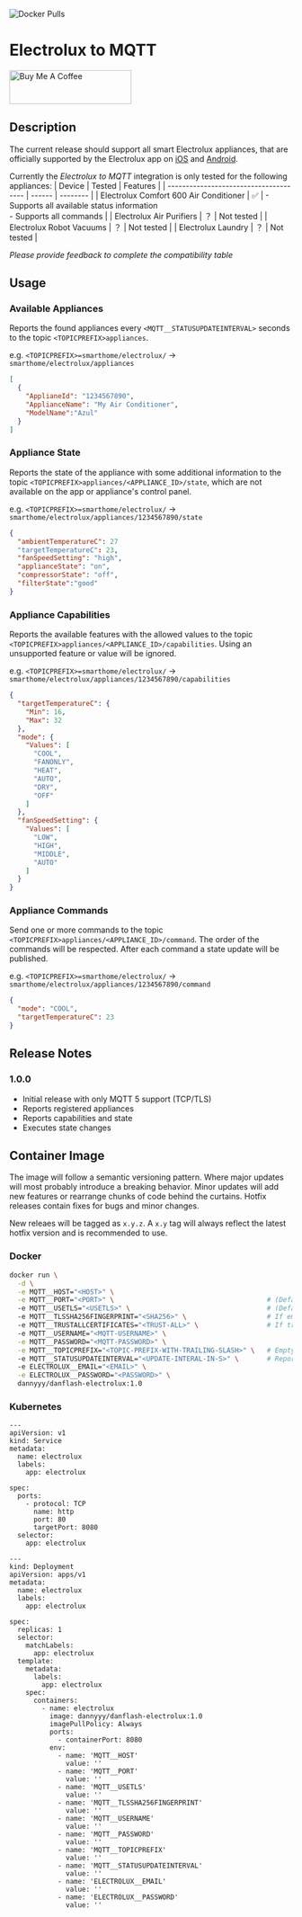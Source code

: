 ![Docker Pulls](https://img.shields.io/docker/pulls/dannyyy/danflash-electrolux)

# Electrolux to MQTT

<a href="https://www.buymeacoffee.com/danflash" target="_blank"><img src="https://cdn.buymeacoffee.com/buttons/v2/default-yellow.png" alt="Buy Me A Coffee" height="60" width="217"></a>

## Description
The current release should support all smart Electrolux appliances, that are officially supported by the Electrolux app on [iOS](https://apps.apple.com/se/app/electrolux/id1595816832) and [Android](https://play.google.com/store/apps/details?id=com.electrolux.oneapp.android.electrolux).

Currently the *Electrolux to MQTT* integration is only tested for the following appliances:
| Device                                 | Tested | Features |
| -------------------------------------- | ------ | -------- |
| Electrolux Comfort 600 Air Conditioner | ✅     | - Supports all available status information<br>- Supports all commands |
| Electrolux Air Purifiers               | ？     | Not tested |
| Electrolux Robot Vacuums               | ？     | Not tested |
| Electrolux Laundry                     | ？     | Not tested |

*Please provide feedback to complete the compatibility table*

## Usage
### Available Appliances
Reports the found appliances every `<MQTT__STATUSUPDATEINTERVAL>` seconds to the topic `<TOPICPREFIX>appliances`.

e.g. `<TOPICPREFIX>=smarthome/electrolux/` -> `smarthome/electrolux/appliances`
```json
[
  {
    "ApplianeId": "1234567890",
    "ApplianceName": "My Air Conditioner",
    "ModelName":"Azul"
  }
]
```

### Appliance State
Reports the state of the appliance with some additional information to the topic `<TOPICPREFIX>appliances/<APPLIANCE_ID>/state`, which are not available on the app or appliance's control panel.

e.g. `<TOPICPREFIX>=smarthome/electrolux/` -> `smarthome/electrolux/appliances/1234567890/state`
```json
{
  "ambientTemperatureC": 27
  "targetTemperatureC": 23,
  "fanSpeedSetting": "high",
  "applianceState": "on",
  "compressorState": "off",
  "filterState":"good"
}
```

### Appliance Capabilities
Reports the available features with the allowed values to the topic `<TOPICPREFIX>appliances/<APPLIANCE_ID>/capabilities`. Using an unsupported feature or value will be ignored.

e.g. `<TOPICPREFIX>=smarthome/electrolux/` -> `smarthome/electrolux/appliances/1234567890/capabilities`
```json
{
  "targetTemperatureC": {
    "Min": 16,
    "Max": 32
  },
  "mode": {
    "Values": [
      "COOL",
      "FANONLY",
      "HEAT",
      "AUTO",
      "DRY",
      "OFF"
    ]
  },
  "fanSpeedSetting": {
    "Values": [
      "LOW",
      "HIGH",
      "MIDDLE",
      "AUTO"
    ]
  }
}
```

### Appliance Commands
Send one or more commands to the topic `<TOPICPREFIX>appliances/<APPLIANCE_ID>/command`. The order of the commands will be respected. After each command a state update will be published.

e.g. `<TOPICPREFIX>=smarthome/electrolux/` -> `smarthome/electrolux/appliances/1234567890/command`
```json
{
  "mode": "COOL",
  "targetTemperatureC": 23
}
```


## Release Notes
### 1.0.0
- Initial release with only MQTT 5 support (TCP/TLS)
- Reports registered appliances
- Reports capabilities and state
- Executes state changes

## Container Image
The image will follow a semantic versioning pattern. Where major updates will most probably introduce a breaking behavior. Minor updates will add new features or rearrange chunks of code behind the curtains. Hotfix releases contain fixes for bugs and minor changes.

New releaes will be tagged as `x.y.z`. A `x.y` tag will always reflect the latest hotfix version and is recommended to use.

### Docker
```bash
docker run \
  -d \
  -e MQTT__HOST="<HOST>" \
  -e MQTT__PORT="<PORT>" \                                      # (Default 8883)
  -e MQTT__USETLS="<USETLS>" \                                  # (Default true)
  -e MQTT__TLSSHA256FINGERPRINT="<SHA256>" \                    # If empty the certificate must be signed by a trusted CA
  -e MQTT__TRUSTALLCERTIFICATES="<TRUST-ALL>" \                 # If true every certificate will be considered as valid, even revoced and expired. (Default false)
  -e MQTT__USERNAME="<MQTT-USERNAME>" \
  -e MQTT__PASSWORD="<MQTT-PASSWORD>" \
  -e MQTT__TOPICPREFIX="<TOPIC-PREFIX-WITH-TRAILING-SLASH>" \   # Empty or with trailling slash e.g. "smarthome/electrolux/" (Default "")
  -e MQTT__STATUSUPDATEINTERVAL="<UPDATE-INTERAL-IN-S>" \       # Reports devices, capabilities and state (Default 30)
  -e ELECTROLUX__EMAIL="<EMAIL>" \
  -e ELECTROLUX__PASSWORD="<PASSWORD>" \
  dannyyy/danflash-electrolux:1.0
```

### Kubernetes
```
---
apiVersion: v1
kind: Service
metadata:
  name: electrolux
  labels:
    app: electrolux

spec:
  ports:
    - protocol: TCP
      name: http
      port: 80
      targetPort: 8080
  selector:
    app: electrolux

---
kind: Deployment
apiVersion: apps/v1
metadata:
  name: electrolux
  labels:
    app: electrolux

spec:
  replicas: 1
  selector:
    matchLabels:
      app: electrolux
  template:
    metadata:
      labels:
        app: electrolux
    spec:
      containers:
        - name: electrolux
          image: dannyyy/danflash-electrolux:1.0
          imagePullPolicy: Always
          ports:
            - containerPort: 8080
          env:
            - name: 'MQTT__HOST'
              value: ''
            - name: 'MQTT__PORT'
              value: ''
            - name: 'MQTT__USETLS'
              value: ''
            - name: 'MQTT__TLSSHA256FINGERPRINT'
              value: ''
            - name: 'MQTT__USERNAME'
              value: ''
            - name: 'MQTT__PASSWORD'
              value: ''
            - name: 'MQTT__TOPICPREFIX'
              value: ''
            - name: 'MQTT__STATUSUPDATEINTERVAL'
              value: ''
            - name: 'ELECTROLUX__EMAIL'
              value: ''
            - name: 'ELECTROLUX__PASSWORD'
              value: ''
```
